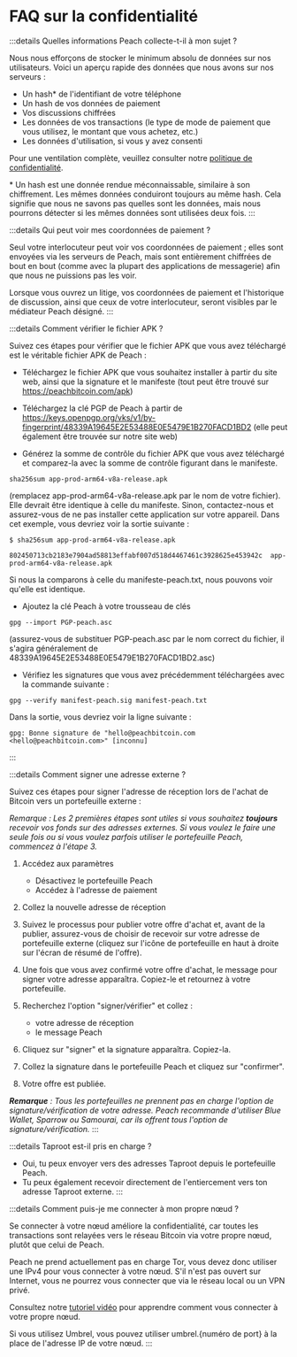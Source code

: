 # FAQ sur la confidentialité

:::details Quelles informations Peach collecte-t-il à mon sujet ?

Nous nous efforçons de stocker le minimum absolu de données sur nos utilisateurs. Voici un aperçu rapide des données que nous avons sur nos serveurs :

- Un hash\* de l'identifiant de votre téléphone
- Un hash de vos données de paiement
- Vos discussions chiffrées
- Les données de vos transactions (le type de mode de paiement que vous utilisez, le montant que vous achetez, etc.)
- Les données d'utilisation, si vous y avez consenti

Pour une ventilation complète, veuillez consulter notre [politique de confidentialité](/privacy-policy/).

\* Un hash est une donnée rendue méconnaissable, similaire à son chiffrement. Les mêmes données conduiront toujours au même hash. Cela signifie que nous ne savons pas quelles sont les données, mais nous pourrons détecter si les mêmes données sont utilisées deux fois.
:::

<!--
:::details What info is sent when I share usage data?
Give a list
:::
-->

:::details Qui peut voir mes coordonnées de paiement ?

Seul votre interlocuteur peut voir vos coordonnées de paiement ; elles sont envoyées via les serveurs de Peach, mais sont entièrement chiffrées de bout en bout (comme avec la plupart des applications de messagerie) afin que nous ne puissions pas les voir.

Lorsque vous ouvrez un litige, vos coordonnées de paiement et l'historique de discussion, ainsi que ceux de votre interlocuteur, seront visibles par le médiateur Peach désigné.
:::

:::details Comment vérifier le fichier APK ?

Suivez ces étapes pour vérifier que le fichier APK que vous avez téléchargé est le véritable fichier APK de Peach :

- Téléchargez le fichier APK que vous souhaitez installer à partir du site web, ainsi que la signature et le manifeste (tout peut être trouvé sur https://peachbitcoin.com/apk)

- Téléchargez la clé PGP de Peach à partir de https://keys.openpgp.org/vks/v1/by-fingerprint/48339A19645E2E53488E0E5479E1B270FACD1BD2 (elle peut également être trouvée sur notre site web)

- Générez la somme de contrôle du fichier APK que vous avez téléchargé et comparez-la avec la somme de contrôle figurant dans le manifeste.
````
sha256sum app-prod-arm64-v8a-release.apk
````
(remplacez app-prod-arm64-v8a-release.apk par le nom de votre fichier). Elle devrait être identique à celle du manifeste. Sinon, contactez-nous et assurez-vous de ne pas installer cette application sur votre appareil. Dans cet exemple, vous devriez voir la sortie suivante :
```
$ sha256sum app-prod-arm64-v8a-release.apk

802450713cb2183e7904ad58813effabf007d518d4467461c3928625e453942c  app-prod-arm64-v8a-release.apk
```
Si nous la comparons à celle du manifeste-peach.txt, nous pouvons voir qu'elle est identique.

- Ajoutez la clé Peach à votre trousseau de clés
```
gpg --import PGP-peach.asc
```
(assurez-vous de substituer PGP-peach.asc par le nom correct du fichier, il s'agira généralement de 48339A19645E2E53488E0E5479E1B270FACD1BD2.asc)

- Vérifiez les signatures que vous avez précédemment téléchargées avec la commande suivante :
```
gpg --verify manifest-peach.sig manifest-peach.txt
``` 
Dans la sortie, vous devriez voir la ligne suivante :
```
gpg: Bonne signature de "hello@peachbitcoin.com <hello@peachbitcoin.com>" [inconnu]
```
:::

:::details Comment signer une adresse externe ?

Suivez ces étapes pour signer l'adresse de réception lors de l'achat de Bitcoin vers un portefeuille externe :

_Remarque : Les 2 premières étapes sont utiles si vous souhaitez **toujours** recevoir vos fonds sur des adresses externes. Si vous voulez le faire une seule fois ou si vous voulez parfois utiliser le portefeuille Peach, commencez à l'étape 3._

1. Accédez aux paramètres
   - Désactivez le portefeuille Peach
   - Accédez à l'adresse de paiement

2. Collez la nouvelle adresse de réception

3. Suivez le processus pour publier votre offre d'achat et, avant de la publier, assurez-vous de choisir de recevoir sur votre adresse de portefeuille externe (cliquez sur l'icône de portefeuille en haut à droite sur l'écran de résumé de l'offre).

4. Une fois que vous avez confirmé votre offre d'achat, le message pour signer votre adresse apparaîtra. Copiez-le et retournez à votre portefeuille.

5. Recherchez l'option "signer/vérifier" et collez :
   - votre adresse de réception
   - le message Peach

6. Cliquez sur "signer" et la signature apparaîtra. Copiez-la.

7. Collez la signature dans le portefeuille Peach et cliquez sur "confirmer".

8. Votre offre est publiée.

_**Remarque** : Tous les portefeuilles ne prennent pas en charge l'option de signature/vérification de votre adresse. Peach recommande d'utiliser Blue Wallet, Sparrow ou Samourai, car ils offrent tous l'option de signature/vérification._
:::

:::details Taproot est-il pris en charge ?

- Oui, tu peux envoyer vers des adresses Taproot depuis le portefeuille Peach.
- Tu peux également recevoir directement de l'entiercement vers ton adresse Taproot externe.
:::

:::details Comment puis-je me connecter à mon propre nœud ?

Se connecter à votre nœud améliore la confidentialité, car toutes les transactions sont relayées vers le réseau Bitcoin via votre propre nœud, plutôt que celui de Peach.

Peach ne prend actuellement pas en charge Tor, vous devez donc utiliser une IPv4 pour vous connecter à votre nœud. S'il n'est pas ouvert sur Internet, vous ne pourrez vous connecter que via le réseau local ou un VPN privé.

Consultez notre [tutoriel vidéo](https://www.youtube.com/watch?v=xtvq2i3mIYg) pour apprendre comment vous connecter à votre propre nœud.

Si vous utilisez Umbrel, vous pouvez utiliser umbrel.{numéro de port} à la place de l'adresse IP de votre nœud.
:::
